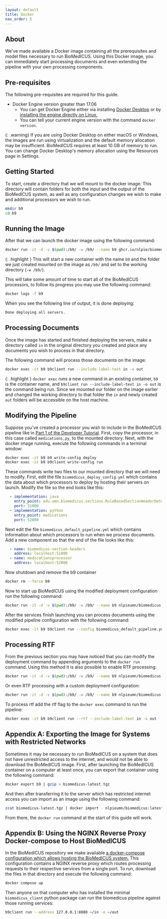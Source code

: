 ```yaml
---
layout: default
title: Docker
nav_order: 5
---
```


## About

We've made available a Docker image containing all the prerequisites and model files necessary to run BioMedICUS. Using this Docker image, you can immediately start processing documents and even extending the pipeline with your own processing components.

## Pre-requisites

The following pre-requisites are required for this guide.

 - Docker Engine version greater than 17.06
    - You can get Docker Engine either via installing [Docker Desktop](https://docs.docker.com/get-docker/) or by
      [installing  the engine directly on Linux.](https://docs.docker.com/engine/install/)
    - You can tell your current engine version with the command ``docker version``.

{: .warning}
If you are using Docker Desktop on either macOS or Windows, the images are run using virtualization and the default memory allocation may be insufficient. BioMedICUS requires at least 10 GB of memory to run. You can change Docker Desktop's memory allocation using the Resources page in Settings.

## Getting Started

To start, create a directory that we will mount to the docker image. This directory will contain folders for both the input and the output of the BioMedICUS system, as well as any configuration changes we wish to make and additional processors we wish to run.

```bash
mkdir b9
cd b9
```

## Running the Image

After that we can launch the docker image using the following command:

```bash
docker run -it -d -v $(pwd):/b9/ -w /b9/ --name b9 ghcr.io/nlpie/biomedicus:latest
```

{: .highlight }
This will start a new container with the name ``b9`` and the folder we just created mounted on the image as ``/b9/`` and set to the working directory (``-w /b9/``).

This will take some amount of time to start all of the BioMedICUS processors, to follow its progress you may use the following command:

```bash
docker logs -f b9
```

When you see the following line of output, it is done deploying:

```bash
Done deploying all servers.
```

## Processing Documents

Once the image has started and finished deploying the servers, make a directory called ``in`` in the original directory you created and place any documents you wish to process in that directory.

The following command will process those documents on the image:

```bash
docker exec -it b9 b9client run --include-label-text in -o out
```

{: .highlight }
``docker exec`` runs a new command in an existing container, ``b9`` is the container name, and ``b9client run --include-label-text in -o out`` is the command being run. Since we mounted our folder on the image earlier and changed the working directory to that folder the ``in`` and newly created ``out`` folders will be accessible on the host machine.

## Modifying the Pipeline

Suppose you've created a processor you wish to include in the BioMedICUS pipeline like in [Part 1 of the Developer Tutorial](dev-tutorial/tutorial-1). First, copy the processor, in this case called ``medications.py``, to the mounted directory. Next, with the docker image running, execute the following commands in a terminal window:

```bash
docker exec -it b9 b9 write-config deploy
docker exec -it b9 b9client write-config run
```

These commands write two files to our mounted directory that we will need to modify. First, edit the file ``biomedicus_deploy_config.yml`` which contains the data about which processors to deploy by hosting their servers on launch. Modify the file so the end looks like this:

```yaml
  - implementation: java
    entry_point: edu.umn.biomedicus.sections.RuleBasedSectionHeaderDetector
    port: 51000
  - implementation: python
    entry_point: medications
    port: 52000
```

Next edit the file ``biomedicus_default_pipeline.yml`` which contains information about which processors to run when we process documents. Add a new component so that the end of the file looks like this:

```yaml
  - name: biomedicus-section-headers
    address: localhost:51000
  - name: medicationsprocessor
    address: localhost:52000
```

Now shutdown and remove the b9 container

```bash
docker rm --force b9
```

Now to start up BioMedICUS using the modified deployment configuration run the following command:

```bash
docker run -it -d -v $(pwd):/b9/ -w /b9/ --name b9 nlpieumn/biomedicus:latest --config biomedicus_deploy_config.yml
```

After the services finish launching you can process documents using the modified pipeline configuration with the following command:

```bash
docker exec -it b9 b9client run --config biomedicus_default_pipeline.yml --include-label-text in -o out
```

## Processing RTF

From the previous section you may have noticed that you can modify the deployment command by appending arguments to the ``docker run`` command. Using this method it is also possible to enable RTF processing:

```bash
docker run -it -d -v $(pwd):/b9/ -w /b9/ --name b9 nlpieumn/biomedicus:latest --rtf
```

Or even RTF processing with a custom deployment configuration:

```bash
docker run -it -d -v $(pwd):/b9/ -w /b9/ --name b9 nlpieumn/biomedicus:latest --rtf --config biomedicus_deploy_config.yml
```

To process rtf add the rtf flag to the ``docker exec`` command to run the pipeline:

```bash
docker exec -it b9 b9client run --rtf --include-label-text in -o out
```

## Appendix A: Exporting the Image for Systems with Restricted Networks

Sometimes it may be necessary to run BioMedICUS on a system that does not have unrestricted access to the internet, and would not be able to download the BioMedICUS image. First, after launching the BioMedICUS container on a computer at least once, you can export that container using the following command:

```bash
docker export b9 | gzip > biomedicus-latest.tgz
```

And then after transferring it to the server which has restricted internet access you can import as an image using the following command:

```bash
zcat biomedicus-latest.tgz | docker import - nlpieumn/biomedicus:latest
```

From there, the ``docker run`` command at the start of this guide will work.

## Appendix B: Using the NGINX Reverse Proxy Docker-compose to Host BioMedICUS

In the BioMedICUS repository we make available [a docker-compose configuration which allows hosting the BioMedICUS system.](https://github.com/nlpie/biomedicus3/tree/main/tools/docker) This configuration contains a NGINX reverse proxy which routes processing requests to their respective services from a single port. To run, download the files in that directory and execute the following command:

```bash
docker compose up
```

Then anyone on that computer who has installed the minimal ``biomedicus_client`` python package can run the biomedicus pipeline against those running services:

```bash
b9client run --address 127.0.0.1:8080 ~/in -o ~/out
```
